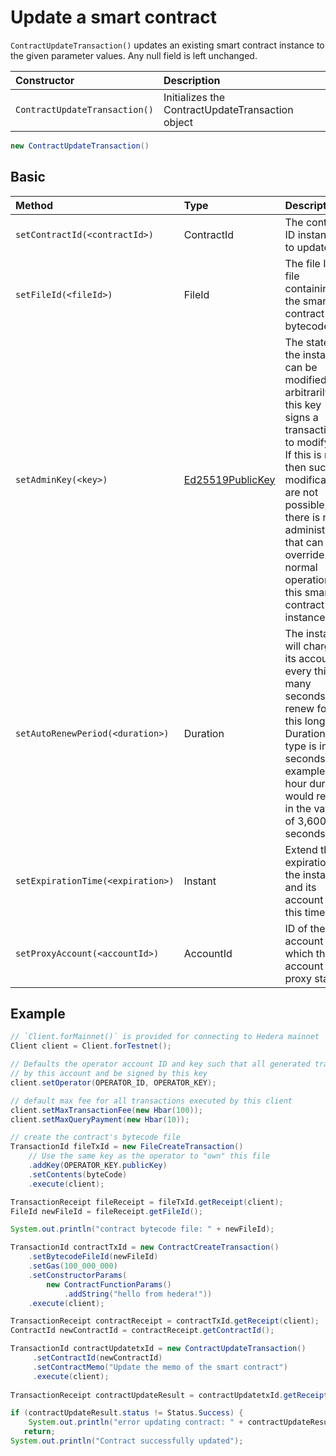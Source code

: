 # Update a smart contract

`ContractUpdateTransaction()` updates an existing smart contract instance to the given parameter values. Any null field is left unchanged.

| Constructor | Description |
| :--- | :--- |
| `ContractUpdateTransaction()` | Initializes the ContractUpdateTransaction object |

```java
new ContractUpdateTransaction()
```

## Basic

| Method | Type | Description |
| :--- | :--- | :--- |
| `setContractId(<contractId>)` | ContractId | The contract ID instance to update |
| `setFileId(<fileId>)` | FileId | The file ID of file containing the smart contract bytecode |
| `setAdminKey(<key>)` | [Ed25519PublicKey](https://github.com/hashgraph/hedera-sdk-java/blob/master/src/main/java/com/hedera/hashgraph/sdk/crypto/ed25519/Ed25519PublicKey.java) | The state of the instance can be modified arbitrarily if this key signs a transaction to modify it. If this is null, then such modifications are not possible, and there is no administrator that can override the normal operation of this smart contract instance. |
| `setAutoRenewPeriod(<duration>)` | Duration | The instance will charge its account every this many seconds to renew for this long. Duration type is in seconds. For example, one hour duration would result in the value of 3,600 seconds. |
| `setExpirationTime(<expiration>)` | Instant | Extend the expiration of the instance and its account to this time. |
| `setProxyAccount(<accountId>)` | AccountId | ID of the account to which this account is proxy staked. |

## Example

```java
// `Client.forMainnet()` is provided for connecting to Hedera mainnet
Client client = Client.forTestnet();

// Defaults the operator account ID and key such that all generated transactions will be paid for
// by this account and be signed by this key
client.setOperator(OPERATOR_ID, OPERATOR_KEY);

// default max fee for all transactions executed by this client
client.setMaxTransactionFee(new Hbar(100));
client.setMaxQueryPayment(new Hbar(10));

// create the contract's bytecode file
TransactionId fileTxId = new FileCreateTransaction()
    // Use the same key as the operator to "own" this file
    .addKey(OPERATOR_KEY.publicKey)
    .setContents(byteCode)
    .execute(client);

TransactionReceipt fileReceipt = fileTxId.getReceipt(client);
FileId newFileId = fileReceipt.getFileId();

System.out.println("contract bytecode file: " + newFileId);

TransactionId contractTxId = new ContractCreateTransaction()
    .setBytecodeFileId(newFileId)
    .setGas(100_000_000)
    .setConstructorParams(
        new ContractFunctionParams()
            .addString("hello from hedera!"))
    .execute(client);

TransactionReceipt contractReceipt = contractTxId.getReceipt(client);
ContractId newContractId = contractReceipt.getContractId();

TransactionId contractUpdatetxId = new ContractUpdateTransaction()
     .setContractId(newContractId)
     .setContractMemo("Update the memo of the smart contract")
     .execute(client);
        
TransactionReceipt contractUpdateResult = contractUpdatetxId.getReceipt(client);

if (contractUpdateResult.status != Status.Success) {
    System.out.println("error updating contract: " + contractUpdateResult.status);
   return;
System.out.println("Contract successfully updated");
```

